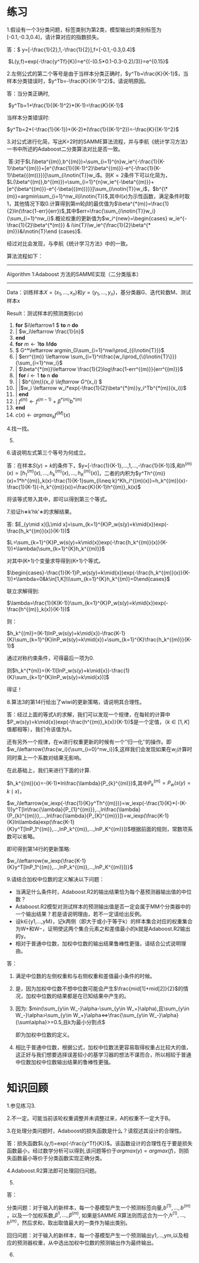 # 练习

1.假设有一个3分类问题，标签类别为第2类，模型输出的类别标签为[-0.1,-0.3,0.4]，请计算对应的指数损失。		

答：$ y=[-\frac{1}{2},1,-\frac{1}{2}]$​​,$f=[-0.1,-0.3,0.4]$​​

​				$L(y,f)=exp(-\frac{y^Tf}{K})=e^{(-(0.5*0.1-0.3-0.2)/3)}=e^{0.15}$​​

2.左侧公式的第二个等号是由于当样本分类正确时，$y^Tb=\frac{K}{K-1}$​​，当样本分类错误时，$y^Tb=-\frac{K}{(K-1)^2}$，请说明原因。

答：当分类正确时,

​	$y^Tb=1+\frac{1}{(K-1)^2}*(K-1)=\frac{K}{K-1}$

当样本分类错误时:

$y^Tb=2*(-\frac{1}{K-1})+(K-2)*(\frac{1}{(K-1)^2})=-\frac{K}{(K-1)^2}$



3.对公式进行化简，写出K=2时的SAMME算法流程，并与李航《统计学习方法》一书中所述的Adaboost二分类算法对比是否一致。

​	答:对于$L(\beta^{(m)},b^{(m)})=\sum_{i=1}^{n}w_ie^{-\frac{1}{K-1}\beta^{(m)}}+[e^{\frac{1}{(K-1)^2}\beta^{(m)}}-e^{-\frac{1}{K-1}\beta{{(m))}}}]\sum_{i\notin{T}}w_i$​​​​​​​​​​​。则$K=2$​​​​​​​​​​​​​条件下可以化简为，$L(\beta^{(m)},b^{(m)})=\sum_{i=1}^{n}w_ie^{-\beta^{(m)}}+[e^{\beta^{(m)}}-e^{-\beta{{(m))}}}]\sum_{i\notin{T}}w_i$​​​​​​​​​​，$b^{\*(m)}=argmin\sum_{i=1}^nw_iI(i\notin{T})$​​​​ ​​​​,其中$I(x)$​​​​​​​为示性函数​​，满足条件时取1，其他情况下取0.计算得到第m轮$\beta$​​​​​​​的最优值为$\beta^{*(m)}=\frac{1}{2}ln(\frac{1-err}{err})$​​​​​​,其中$err=\frac{\sum_{i\notin{T}}w_i}{\sum_{i=1}^nw_i}$​​​​​​​.概论权重的更新值为$w_i^{new}=\begin{cases} w_ie^{-\frac{1}{2}\beta^{*(m)}} & i\in{T}\\w_ie^{\frac{1}{2}\beta^{*(m)}}&i\notin{T}\end {cases}$​​​​​​.​​​

经过对比会发现，与李航《统计学习方法》中的一致。

算法流程如下：

***

Algorithm 1:Adaboost 方法的SAMME实现（二分类版本）

***

Data：训练样本$X=(x_1,...,x_n)$和$y=(y_1,...,y_n)$，基分类器G、迭代轮数M、测试样本x

Result：测试样本的预测类别$c(x)$

1. **for** $i\leftarrow1 $​​ **to** $n$​ ​**do**  ​​
2. |  $w_i\leftarrow \frac{1}{n}$
3. **end**
4. **for** $m\leftarrow 1$​​​ **to** $M$​​ **do**
5.  $ G^*\leftarrow argmin_G\sum_{i=1}^nwi\prod_{\{i\notin{T}\}}$​​
6. |    $err^{(m)} \leftarrow \sum_{i=1}^n\frac{w_i\prod_{\{i\notin{T}\}}}{\sum_{i=1}^nw_i}$​
7. |    $\beta^{*(m)}\leftarrow \frac{1}{2}log\frac{1-err^{(m)}}{err^{(m)}}$​​​​
8. |    **for** $i\leftarrow1$​​ **to** n **do**
9. |       | $b^{*(m)}(x_i) \leftarrow G^*(x_i) $
10. |       |$w_i \leftarrow w_i*exp(-\frac{1}{2}\beta^{*(m)}y_i^Tb^{*(m)}(x_i))$​ 
11. |    **end**
12. |    $f^{(m)}\leftarrow f^{(m-1)}+\beta^{*(m)}b^{*(m)}$
13. **end**
14.  $c(x) \leftarrow argmax_kf^{(M)}(x)$

4.找一找。

5.

6.请说明左式第三个等号为何成立。

答：在样本$S(y)=k$​​的条件下，$y=[-\frac{1}{K-1},...,1,...,-\frac{1}{K-1}]$​​,和$h^{(m)}(x)=[h_{1}^{(m)}(x),...,h_{k}^{(m)}(x),...,h_{K}^{(m)}(x)]$​​，二者的内积为$y^Th^{(m)}(x)=1*h^{(m)}_k(x)-\frac{1}{K-1}sum_{i\neq k}^Kh_i^{(m)(x)}=h_k^{(m)}(x)-\frac{1}{K-1}(-h_k^{(m)}(x))=\frac{K}{K-1}h^{(m)}_k(x)$​

将该等式带入其中，即可以得到第三个等式。

7.验证h∗k′hk′∗的求解结果。

答: $E_{y\mid x}[L\mid x]=\sum_{k=1}^{K}P_w(s(y)=k\mid{x})exp(-\frac{h_k^{(m)}(x)}{K-1})$

$L=\sum_{k=1}^{K}P_w(s(y)=k\mid{x})exp(-\frac{h_k^{(m)}(x)}{K-1})+\lambda{\sum_{k=1}^{K}h_k^{(m)}}$

对其中(K+1)个变量求导得到(K+1)个等式。

$\begin{cases}-\frac{1}{K-1}P_w(s(y)=k\mid{x})exp(-\frac{h_k^{(m)}(x)}{K-1})+\lambda=0&k\in[1,K]\\\sum_{k=1}^{K}h_k^{(m)}=0\end{cases}$​​​

联立求解得到:

$\lambda=\frac{1}{K(K-1)}\sum_{k=1}^{K}P_w(s(y)=k\mid{x})exp(-\frac{h^{(m)}_k(x)}{K-1})$

则：

$h_k^{(m)}=(K-1)lnP_w(s(y)=k\mid{x})-\frac{K-1}{K}\sum_{k=1}^{K}lnP_w(s(y)=k\mid{x})+\sum_{k=1}^{K}\frac{h_k^{(m)}}{K-1}$

通过对称约束条件，可得最后一项为0.

则$h_k^{*(m)}=(K-1)[lnP_w(s(y)=k\mid{x})-\frac{1}{K}\sum_{k=1}^{K}lnP_w(s(y)=k\mid{x})]$​

得证！​

8.算法3的第14行给出了wiwi的更新策略，请说明其合理性。

答：经过上面的等式$\lambda$的求解，我们可以发现一个规律，在每轮的计算中$P_w(s(y)=k\mid{x})exp(-\frac{h^{(m)}_k(x)}{K-1})$是一个定值，（$k\in [1,K]$值都相等），我们令该值为$\lambda$。

还有另外一个规律，在w进行权重更新的时候有一个’‘归一化’‘的操作。即$w_i\leftarrow{\frac{w_i}{\sum_{i=0}^nw_i}}$,这样我们会发现如果在$w_i$计算时同时乘上一个系数对结果无影响。



在此基础上，我们来进行下面的计算.

$h_k^{(m)}(x)=-(K-1)*ln\frac{\lambda}{P_{k}^{(m)}}$​,其中$P_{k}^{(m)}=P_w(s(y)=k\mid x)$​​，

$w_i\leftarrow{w_iexp(-\frac{1}{K}y^Th^{(m)})}=w_iexp(-\frac{1}{K}*(-(K-1))y^T[ln\frac{\lambda}{P_{1}^{(m)}},..,ln\frac{\lambda}{P_{k}^{(m)}},...,ln\frac{\lambda}{P_{K}^{(m)}}])=w_iexp(\frac{K-1}{K}ln\lambda)exp(\frac{K-1}{K}y^T[lnP_1^{(m)},...,lnP_k^{(m)},...,lnP_K^{(m)}])$​​​​根据前面的规则，常数项系数可以省略。

即可得到第14行的更新策略:

$w_i\leftarrow{w_iexp(\frac{K-1}{K}y^T[lnP_1^{(m)},...,lnP_k^{(m)},...,lnP_K^{(m)}])}$​



9.请结合加权中位数的定义解决以下问题：

- 当满足什么条件时，Adaboost.R2的输出结果恰为每个基预测器输出值的中位数？
- Adaboost.R2模型对测试样本的预测输出值是否一定会属于MM个分类器中的一个输出结果？若是请说明理由，若不一定请给出反例。
- 设k∈{y1,...,yM}，记k两侧（即大于或小于等于k）的样本集合对应的权重集合为W+和W−，证明使这两个集合元素之和差值最小的k就是Adaboost.R2输出的y。
- 相对于普通中位数，加权中位数的输出结果鲁棒性更强，请结合公式说明理由。

答：

1. 满足中位数的左侧权重和与右侧权重和差值最小条件的时候。

2. 是，因为加权中位数不想中位数可能会产生$\frac{mid[1]+mid[2]}{2}$​的情况，加权中位数的结果都是在已知结果中产生的。

3. 因为: $min(\sum_{y\in W_-}\alpha-\sum_{y\in W_+}\alpha),且\sum_{y\in W_-}\alpha>\sum_{y\in W_+}\alpha<=>\frac{\sum_{y\in W_-}\alpha}{\sum\alpha}>=0.5,且k为最小分割点$​

   即为加权中位数的定义。

4. 相比于普通中位数，根据公式，加权中位数法更容易取得权重占比较大的值，这正好与我们想要选择误差较小的基学习器的想法不谋而合，所以相较于普通中位数加权中位数输出结果的鲁棒性更强。

   

   









# 知识回顾

1.参见练习3.

2.不一定。可能当前该轮权重调整并未调整过来，A的权重不一定大于B。

3.在处理分类问题时，Adaboost的损失函数是什么？请叙述其设计的合理性。

答：损失函数$L(y,f)=exp(-\frac{y^Tf}{K})$。该函数设计的合理性在于要是损失函数最小，经过数学分析可以得到,该问题等价于$argmax(y)=argmax(f)$，则损失函数最小等价于分类函数实现正确分类。

4.Adaboost.R2算法即可处理回归问题。

5.

答：

分类问题：对于输入的新样本，每一个基模型产生一个预测标签向量,$b^{(1)},...,b^{(m)}$​，以及一个加权系数,$\beta^{1},...,\beta^{(m)}$​, 如果是SAMME.R​算法则而这合为一个,$h^{(1)},...,h^{(m)}$，然后求和，取出取值最大的一类作为输出类别。

回归问题：对于输入的新样本，每一个基模型产生一个预测输出y1,...,ym,以及相应的预测器权重，从中选出加权中位数的预测输出作为最终输出。



6.

